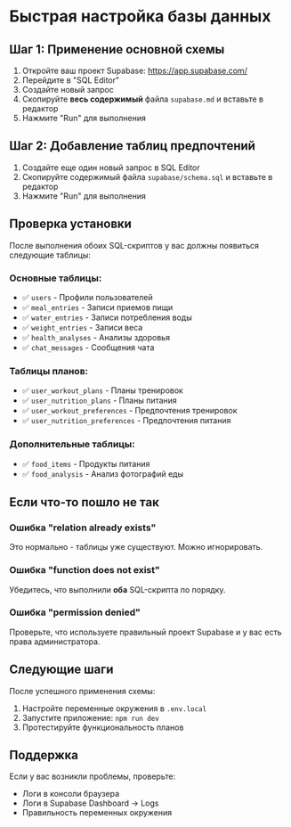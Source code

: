 # Быстрая настройка базы данных

## Шаг 1: Применение основной схемы

1. Откройте ваш проект Supabase: https://app.supabase.com/
2. Перейдите в "SQL Editor"
3. Создайте новый запрос
4. Скопируйте **весь содержимый** файла `supabase.md` и вставьте в редактор
5. Нажмите "Run" для выполнения

## Шаг 2: Добавление таблиц предпочтений

1. Создайте еще один новый запрос в SQL Editor
2. Скопируйте содержимый файла `supabase/schema.sql` и вставьте в редактор
3. Нажмите "Run" для выполнения

## Проверка установки

После выполнения обоих SQL-скриптов у вас должны появиться следующие таблицы:

### Основные таблицы:
- ✅ `users` - Профили пользователей
- ✅ `meal_entries` - Записи приемов пищи
- ✅ `water_entries` - Записи потребления воды
- ✅ `weight_entries` - Записи веса
- ✅ `health_analyses` - Анализы здоровья
- ✅ `chat_messages` - Сообщения чата

### Таблицы планов:
- ✅ `user_workout_plans` - Планы тренировок
- ✅ `user_nutrition_plans` - Планы питания
- ✅ `user_workout_preferences` - Предпочтения тренировок
- ✅ `user_nutrition_preferences` - Предпочтения питания

### Дополнительные таблицы:
- ✅ `food_items` - Продукты питания
- ✅ `food_analysis` - Анализ фотографий еды

## Если что-то пошло не так

### Ошибка "relation already exists"
Это нормально - таблицы уже существуют. Можно игнорировать.

### Ошибка "function does not exist"
Убедитесь, что выполнили **оба** SQL-скрипта по порядку.

### Ошибка "permission denied"
Проверьте, что используете правильный проект Supabase и у вас есть права администратора.

## Следующие шаги

После успешного применения схемы:

1. Настройте переменные окружения в `.env.local`
2. Запустите приложение: `npm run dev`
3. Протестируйте функциональность планов

## Поддержка

Если у вас возникли проблемы, проверьте:
- Логи в консоли браузера
- Логи в Supabase Dashboard → Logs
- Правильность переменных окружения 